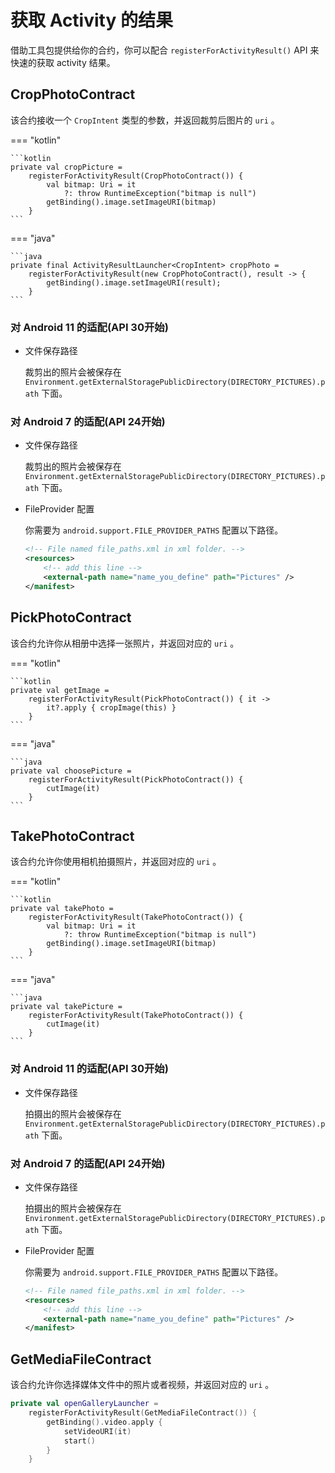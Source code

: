 # 获取 Activity 的结果

借助工具包提供给你的合约，你可以配合 `registerForActivityResult()` API 来快速的获取 activity 结果。

## CropPhotoContract

该合约接收一个 `CropIntent` 类型的参数，并返回裁剪后图片的 `uri` 。

=== "kotlin"

    ```kotlin
    private val cropPicture =
        registerForActivityResult(CropPhotoContract()) {
            val bitmap: Uri = it
                ?: throw RuntimeException("bitmap is null")
            getBinding().image.setImageURI(bitmap)
        }
    ```

=== "java"

    ```java
    private final ActivityResultLauncher<CropIntent> cropPhoto = 
        registerForActivityResult(new CropPhotoContract(), result -> {
            getBinding().image.setImageURI(result);
        }
    ```

### 对 Android 11 的适配(API 30开始)

- 文件保存路径

    裁剪出的照片会被保存在 `Environment.getExternalStoragePublicDirectory(DIRECTORY_PICTURES).path` 下面。

### 对 Android 7 的适配(API 24开始)

- 文件保存路径

    裁剪出的照片会被保存在 `Environment.getExternalStoragePublicDirectory(DIRECTORY_PICTURES).path` 下面。

- FileProvider 配置

    你需要为 `android.support.FILE_PROVIDER_PATHS` 配置以下路径。

    ```xml
    <!-- File named file_paths.xml in xml folder. -->
    <resources>
        <!-- add this line -->
        <external-path name="name_you_define" path="Pictures" />
    </manifest>
    ```

## PickPhotoContract

该合约允许你从相册中选择一张照片，并返回对应的 `uri` 。

=== "kotlin"

    ```kotlin
    private val getImage =
        registerForActivityResult(PickPhotoContract()) { it ->
            it?.apply { cropImage(this) }
        }
    ```

=== "java"

    ```java
    private val choosePicture = 
        registerForActivityResult(PickPhotoContract()) {
            cutImage(it)
        }
    ```

## TakePhotoContract

该合约允许你使用相机拍摄照片，并返回对应的 `uri` 。

=== "kotlin"

    ```kotlin
    private val takePhoto =
        registerForActivityResult(TakePhotoContract()) {
            val bitmap: Uri = it
                ?: throw RuntimeException("bitmap is null")
            getBinding().image.setImageURI(bitmap)
        }
    ```

=== "java"

    ```java
    private val takePicture = 
        registerForActivityResult(TakePhotoContract()) {
            cutImage(it)
        }
    ```

### 对 Android 11 的适配(API 30开始)

- 文件保存路径

    拍摄出的照片会被保存在 `Environment.getExternalStoragePublicDirectory(DIRECTORY_PICTURES).path` 下面。

### 对 Android 7 的适配(API 24开始)

- 文件保存路径

    拍摄出的照片会被保存在 `Environment.getExternalStoragePublicDirectory(DIRECTORY_PICTURES).path` 下面。

- FileProvider 配置

    你需要为 `android.support.FILE_PROVIDER_PATHS` 配置以下路径。

    ```xml
    <!-- File named file_paths.xml in xml folder. -->
    <resources>
        <!-- add this line -->
        <external-path name="name_you_define" path="Pictures" />
    </manifest>
    ```

## GetMediaFileContract 

该合约允许你选择媒体文件中的照片或者视频，并返回对应的 `uri` 。

```kotlin
private val openGalleryLauncher =
    registerForActivityResult(GetMediaFileContract()) {
        getBinding().video.apply {
            setVideoURI(it)
            start()
        }
    }
```
